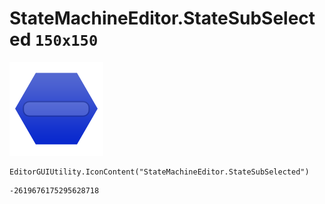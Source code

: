 # StateMachineEditor.StateSubSelected `150x150`
<img src="/img/StateMachineEditor.StateSubSelected.png" width=150 height=150>

``` CSharp
EditorGUIUtility.IconContent("StateMachineEditor.StateSubSelected")
```
```
-2619676175295628718
```
